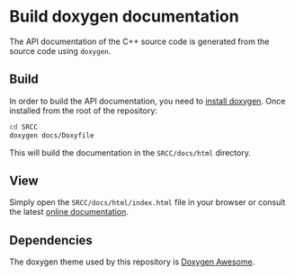 # Build doxygen documentation

The API documentation of the C++ source code is generated from the source code using
`doxygen`.

## Build

In order to build the API documentation, you need to
[install doxygen](https://www.doxygen.nl/download.html).
Once installed from the root of the repository:

```bash
cd SRCC
doxygen docs/Doxyfile
```

This will build the documentation in the `SRCC/docs/html` directory.

## View

Simply open the `SRCC/docs/html/index.html` file in your browser or consult the
latest [online documentation](https://payoto.github.io/rsvs3d/index.html).

## Dependencies

The doxygen theme used by this repository is
[Doxygen Awesome](https://github.com/jothepro/doxygen-awesome-css).

